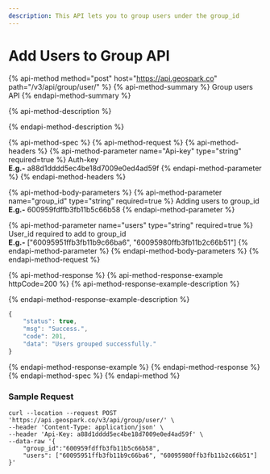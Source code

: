 ```yaml
---
description: This API lets you to group users under the group_id
---
```


# Add Users to Group API

{% api-method method="post" host="https://api.geospark.co" path="/v3/api/group/user/" %}
{% api-method-summary %}
Group users API
{% endapi-method-summary %}

{% api-method-description %}

{% endapi-method-description %}

{% api-method-spec %}
{% api-method-request %}
{% api-method-headers %}
{% api-method-parameter name="Api-key" type="string" required=true %}
Auth-key  
**E.g.-** a88d1dddd5ec4be18d7009e0ed4ad59f
{% endapi-method-parameter %}
{% endapi-method-headers %}

{% api-method-body-parameters %}
{% api-method-parameter name="group\_id" type="string" required=true %}
Adding users to group\_id  
**E.g.-** 600959fdffb3fb11b5c66b58
{% endapi-method-parameter %}

{% api-method-parameter name="users" type="string" required=true %}
User\_id required to add to group\_id  
**E.g.-** \["60095951ffb3fb11b9c66ba6", "60095980ffb3fb11b2c66b51"\]
{% endapi-method-parameter %}
{% endapi-method-body-parameters %}
{% endapi-method-request %}

{% api-method-response %}
{% api-method-response-example httpCode=200 %}
{% api-method-response-example-description %}

{% endapi-method-response-example-description %}

```javascript
{
    "status": true,
    "msg": "Success.",
    "code": 201,
    "data": "Users grouped successfully."
}
```
{% endapi-method-response-example %}
{% endapi-method-response %}
{% endapi-method-spec %}
{% endapi-method %}

### Sample Request <a id="Sample-Request.1"></a>

```text
curl --location --request POST 'https://api.geospark.co/v3/api/group/user/' \
--header 'Content-Type: application/json' \
--header 'Api-Key: a88d1dddd5ec4be18d7009e0ed4ad59f' \
--data-raw '{
	"group_id":"600959fdffb3fb11b5c66b58",
	"users": ["60095951ffb3fb11b9c66ba6", "60095980ffb3fb11b2c66b51"]
}'
```

